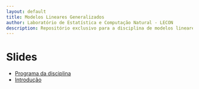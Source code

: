 ```yaml
---
layout: default
title: Modelos Lineares Generalizados
author: Laboratório de Estatística e Computação Natural - LECON
description: Repositório exclusivo para a disciplina de modelos lineares generalizados.
---
```



# Slides
  
* [Programa da disciplina](https://nataly-jm.github.io/aulas/MLG/Plano_Ensino.html)
* [Introdução](https://nataly-jm.github.io/aulas/MLG/Familia_exponencial.html)




<script src="http://code.jquery.com/jquery-1.4.2.min.js"></script> <script> var x = document.getElementsByClassName("site-footer-credits"); setTimeout(() => { x[0].remove(); }, 10); </script>
